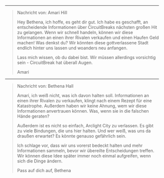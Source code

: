 
---

> Nachricht von: Amari Hill
> 
> Hey Bethena, ich hoffe, es geht dir gut. Ich habe es geschafft, an entscheidende Informationen über CircuitBreaks nächsten großen Hit zu gelangen. Wenn wir schnell handeln, können wir diese Informationen an einen ihrer Rivalen verkaufen und einen Haufen Geld machen! Was denkst du? Wir könnten diese gottverlassene Stadt endlich hinter uns lassen und woanders neu anfangen.
> 
> Lass mich wissen, ob du dabei bist. Wir müssen allerdings vorsichtig sein - CircuitBreak hat überall Augen.
> 
> Amari

---

> Nachricht von: Bethena Hall
>
> Amari, ich weiß nicht, was ich davon halten soll. Informationen an einen ihrer Rivalen zu verkaufen, klingt nach einem Rezept für eine Katastrophe. Außerdem haben wir keine Ahnung, wem wir diese Informationen anvertrauen können. Was, wenn sie in die falschen Hände geraten?
>
> Außerdem ist es nicht so einfach, Arclight City zu verlassen. Es gibt zu viele Bindungen, die uns hier halten. Und wer weiß, was uns da draußen erwartet? Es könnte genauso gefährlich sein.
>
> Ich schlage vor, dass wir uns vorerst bedeckt halten und mehr Informationen sammeln, bevor wir übereilte Entscheidungen treffen. Wir können diese Idee später immer noch einmal aufgreifen, wenn sich die Dinge ändern.
>
> Pass auf dich auf,
> Bethena
